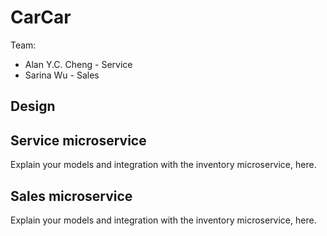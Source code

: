 # CarCar

Team:

* Alan Y.C. Cheng - Service
* Sarina Wu - Sales

## Design

## Service microservice

Explain your models and integration with the inventory
microservice, here.

## Sales microservice

Explain your models and integration with the inventory
microservice, here.
